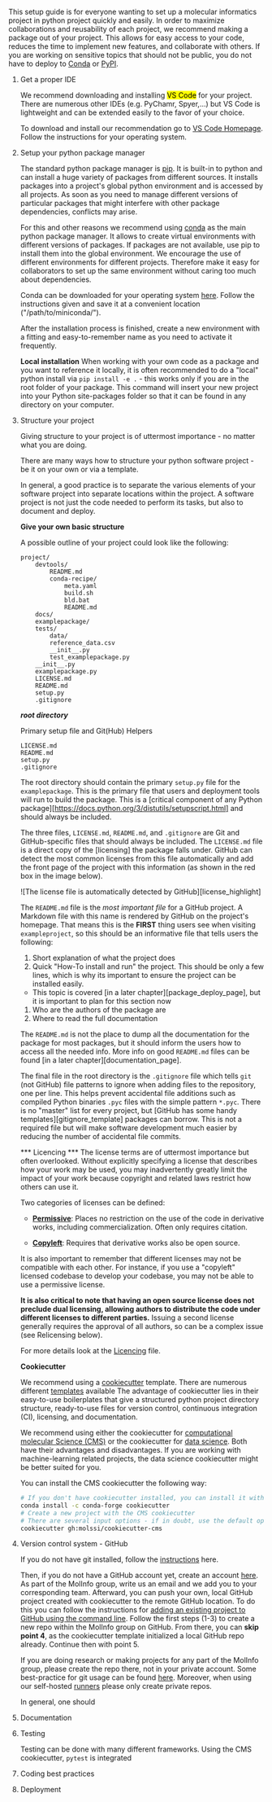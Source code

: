 This setup guide is for everyone wanting to set up a molecular informatics project in python project quickly and easily.
In order to maximize collaborations and reusability of each project, we recommend making a package out of your project.
This allows for easy access to your code, reduces the time to implement new features, and collaborate with others. 
If you are working on sensitive topics that should not be public, you do not have to deploy to [Conda](https://anaconda.org/) or [PyPI](https://pypi.org/).

1. Get a proper IDE

    We recommend downloading and installing <mark>VS Code</mark> for your project.
    There are numerous other IDEs (e.g. PyChamr, Spyer,...) but VS Code is lightweight and can be extended easily to the favor of your choice.

    To download and install our recommendation go to [VS Code Homepage](https://code.visualstudio.com/download). Follow the instructions for your operating system.


2. Setup your python package manager

    The standard python package manager is [pip](https://pypi.org/project/pip/). It is built-in to python and can install a huge variety of packages from different sources. It installs packages into a project's global python environment and is accessed by all projects.
    As soon as you need to manage different versions of particular packages that might interfere with other package dependencies, conflicts may arise.

    For this and other reasons we recommend using [conda](https://docs.conda.io/projects/conda/en/latest/) as the main python package manager. It allows to create virtual environments with different versions of packages.
    If packages are not available, use pip to install them into the global environment.
    We encourage the use of different environments for different projects. 
    Therefore make it easy for collaborators to set up the same environment without caring too much about dependencies.

    Conda can be downloaded for your operating system [here](https://docs.conda.io/projects/conda/en/latest/user-guide/install/index.html). Follow the instructions given and save it at a convenient location ("/path/to/miniconda/").

    After the installation process is finished, create a new environment with a fitting and easy-to-remember name as you need to activate it frequently.

    **Local installation**
    When working with your own code as a package and you want to reference it locally, it is often recommended to do a "local" python install via ```pip install -e .``` - this works only if you are in the root folder of your package. This command will insert your new project into your Python site-packages folder so that it can be found in any directory on your computer.
    
3. Structure your project

    Giving structure to your project is of uttermost importance - no matter what you are doing.

    There are many ways how to structure your python software project - be it on your own or via a template.

    In general, a good practice is to separate the various elements of your software project into separate locations within the project. 
    A software project is not just the code needed to perform its tasks, but also to document and deploy.

    **Give your own basic structure**

    A possible outline of your project could look like the following:
    ```
    project/
        devtools/
            README.md
            conda-recipe/
                meta.yaml
                build.sh
                bld.bat
                README.md
        docs/
        examplepackage/
        tests/
            data/
            reference_data.csv
            __init__.py
            test_examplepackage.py
        __init__.py
        examplepackage.py
        LICENSE.md
        README.md
        setup.py
        .gitignore
    ```

    ***root directory***

    Primary setup file and Git(Hub) Helpers 

    ```
    LICENSE.md
    README.md
    setup.py
    .gitignore
    ```

    The root directory should contain the primary `setup.py` file for the `examplepackage`. This is the primary file that
    users and deployment tools will run to build the package. This is a
    [critical component of any Python package][https://docs.python.org/3/distutils/setupscript.html] and should always be included.

    The three files, `LICENSE.md`, `README.md`, and `.gitignore` are Git and GitHub-specific files that should always be included. The `LICENSE.md` file is a direct copy of the [licensing] the package falls under. GitHub can detect the most common licenses from this file automatically and add the front page of the
    project with this information (as shown in the red box in the image below).

    ![The license file is automatically detected by GitHub][license_highlight]

    The `README.md` file is the *most important file* for a GitHub project. A Markdown file with this name is rendered
    by GitHub on the project's homepage. That means this is the **FIRST** thing users see when visiting `exampleproject`,
    so this should be an informative file that tells users the following:
    1. Short explanation of what the project does
    1. Quick "How-To install and run" the project. This should be only a few lines, which is why its important to
    ensure the project can be installed easily.
    * This topic is covered [in a later chapter][package_deploy_page], but it is important to plan for this section now
    1. Who are the authors of the package are
    1. Where to read the full documentation

    The `README.md` is not the place to dump all the documentation for the package for most packages, but it should
    inform the users how to access all the needed info. More info on good `README.md` files can be found
    [in a later chapter][documentation_page].

    The final file in the root directory is the `.gitignore` file which tells `git` (not GitHub) file patterns to ignore
    when adding files to the repository, one per line. This helps prevent accidental file additions such as
    compiled Python binaries `.pyc` files with the simple pattern `*.pyc`. There is no "master" list for every project,
    but [GitHub has some handy templates][gitignore_template] packages can borrow. This is not a required file but will
    make software development much easier by reducing the number of accidental file commits.


    *** Licencing ***
    The license terms are of uttermost importance but often overlooked.
    Without explicitly specifying a license that describes how your work may be used, you may inadvertently greatly limit the impact of your work because copyright and related laws restrict how others can use it.

    Two categories of licenses can be defined:

    * [__Permissive__](https://en.wikipedia.org/wiki/Permissive_software_licence): Places no restriction on the use of the code in derivative works, including commercialization. Often only requires citation.

    * [__Copyleft__](https://en.wikipedia.org/wiki/Copyleft): Requires that derivative works also be open source.

    It is also important to remember that different licenses may not be compatible with each other. For instance, if you use a "copyleft" licensed codebase to develop your codebase, you may not be able to use a permissive license.
    
    **It is also critical to note that having an open source license does not preclude dual licensing, allowing authors to distribute the code under different licenses to different parties.**
    Issuing a second license generally requires the approval of all authors, so can be a complex issue (see Relicensing below).

    For more details look at the [Licencing](https://github.com/molinfo-vienna/wiki/blob/additional_readme/LICENCING.md) file.

    **Cookiecutter**

    We recommend using a [cookiecutter](https://github.com/cookiecutter/cookiecutter) template. There are numerous different [templates](https://github.com/search?q=cookiecutter&type=Repositories) available
    The advantage of cookiecutter lies in their easy-to-use boilerplates that give a structured python project directory structure, ready-to-use files for version control, continuous integration (CI), licensing, and documentation.
    
    We recommend using either the cookiecutter for [computational molecular Science (CMS)](https://github.com/MolSSI/cookiecutter-cms) or the cookiecutter for [data science](https://drivendata.github.io/cookiecutter-data-science/#cookiecutter-data-science).
    Both have their advantages and disadvantages. If you are working with machine-learning related projects, the data science cookiecutter might be better suited for you.

    You can install the CMS cookiecutter the following way:
    ```bash
    # If you don't have cookiecutter installed, you can install it with pip or conda
    conda install -c conda-forge cookiecutter
    # Create a new project with the CMS cookiecutter
    # There are several input options - if in doubt, use the default options
    cookiecutter gh:molssi/cookiecutter-cms
    ```


4. Version control system - GitHub

    If you do not have git installed, follow the [instructions](https://git-scm.com/downloads) here.

    Then, if you do not have a GitHub account yet, create an account [here](https://github.com/).
    As part of the MolInfo group, write us an email and we add you to your corresponding team.
    Afterward, you can push your own, local GitHub project created with cookiecutter to the remote GitHub location.
    To do this you can follow the instructions for [adding an existing project to GitHub using the command line](https://docs.github.com/en/get-started/importing-your-projects-to-github/importing-source-code-to-github/adding-locally-hosted-code-to-github#adding-a-local-repository-to-github-using-git). Follow the first steps (1-3) to create a new repo within the MolInfo group on GitHub. From there, you can **skip point 4**, as the cookiecutter template initialized a local GitHub repo already.
    Continue then with point 5.

    If you are doing research or making projects for any part of the MolInfo group, please create the repo there, not in your private account.
    Some best-practice for git usage can be found [here]().
    Moreover, when using our self-hosted [runners]() please only create private repos.

    In general, one should 

5. Documentation

6. Testing
    
    Testing can be done with many different frameworks. Using the CMS cookiecutter, `pytest` is integrated

7. Coding best practices



8. Deployment



    





